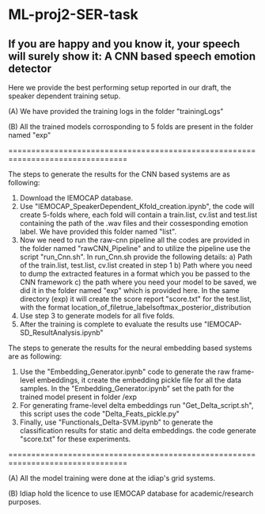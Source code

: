 # ML-proj2-SER-task
## If you are happy and you know it, your speech will surely show it: A CNN based speech emotion detector 
Here we provide the best performing setup reported in our draft, the speaker dependent training setup.

(A) We have provided the training logs in the folder "trainingLogs" 

(B) All the trained models corrosponding to 5 folds are present in the folder named "exp"

================================================================================

The steps to generate the results for the CNN based systems are as following:
1. Download the IEMOCAP database.
2. Use "IEMOCAP_SpeakerDependent_Kfold_creation.ipynb", the code will create 5-folds where, each fold will contain a train.list, cv.list and test.list containing the path of the .wav files and their cossesponding emotion label. We have provided this folder named "list".
3. Now we need to run the raw-cnn pipeline all the codes are provided in the folder named "rawCNN_Pipeline" and to utilize the pipeline use the script "run_Cnn.sh". In run_Cnn.sh provide the following details:
      a) Path of the train.list, test.list, cv.list created in step 1
      b) Path where you need to dump the extracted features in a format which you be passed to the CNN framework
      c) the path where you need your model to be saved, we did it in the folder named "exp" which is provided here. In the same directory (exp) it will create            the score report "score.txt" for the test.list, with the format location_of_file<space>true_label<space>softmax_posterior_distribution
4. Use step 3 to generate models for all five folds.
5. After the training is complete to evaluate the results use "IEMOCAP-SD_ResultAnalysis.ipynb"
  
The steps to generate the results for the neural embedding based systems are as following:
  1. Use the "Embedding_Generator.ipynb" code to generate the raw frame-level embeddings, it create the embedding pickle file for all the data samples. In the "Embedding_Generator.ipynb" set the path for the trained model present in folder /exp 
  2. For generating frame-level delta embeddings run "Get_Delta_script.sh", this script uses the code "Delta_Feats_pickle.py"
  3. Finally, use "Functionals_Delta-SVM.ipynb" to generate the classification results for static and delta embeddings. the code generate "score.txt" for these experiments.

  ================================================================================
  
 (A) All the model training were done at the idiap's grid systems. 
 
 (B) Idiap hold the licence to use IEMOCAP database for academic/research purposes.
  

 
